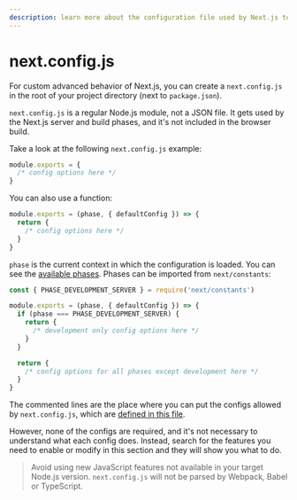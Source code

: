 ```yaml
---
description: learn more about the configuration file used by Next.js to handle your application.
---
```


# next.config.js

For custom advanced behavior of Next.js, you can create a `next.config.js` in the root of your project directory (next to `package.json`).

`next.config.js` is a regular Node.js module, not a JSON file. It gets used by the Next.js server and build phases, and it's not included in the browser build.

Take a look at the following `next.config.js` example:

```js
module.exports = {
  /* config options here */
}
```

You can also use a function:

```js
module.exports = (phase, { defaultConfig }) => {
  return {
    /* config options here */
  }
}
```

`phase` is the current context in which the configuration is loaded. You can see the [available phases](https://github.com/vercel/next.js/blob/canary/packages/next/shared/lib/constants.ts#L1-L4). Phases can be imported from `next/constants`:

```js
const { PHASE_DEVELOPMENT_SERVER } = require('next/constants')

module.exports = (phase, { defaultConfig }) => {
  if (phase === PHASE_DEVELOPMENT_SERVER) {
    return {
      /* development only config options here */
    }
  }

  return {
    /* config options for all phases except development here */
  }
}
```

The commented lines are the place where you can put the configs allowed by `next.config.js`, which are [defined in this file](https://github.com/vercel/next.js/blob/5b9ad8da909a7870280c39340c189392d6307994/packages/next/server/config-shared.ts#L68).

However, none of the configs are required, and it's not necessary to understand what each config does. Instead, search for the features you need to enable or modify in this section and they will show you what to do.

> Avoid using new JavaScript features not available in your target Node.js version. `next.config.js` will not be parsed by Webpack, Babel or TypeScript.
